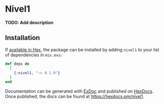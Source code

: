 # Nivel1

**TODO: Add description**

## Installation

If [available in Hex](https://hex.pm/docs/publish), the package can be installed
by adding `nivel1` to your list of dependencies in `mix.exs`:

```elixir
def deps do
  [
    {:nivel1, "~> 0.1.0"}
  ]
end
```

Documentation can be generated with [ExDoc](https://github.com/elixir-lang/ex_doc)
and published on [HexDocs](https://hexdocs.pm). Once published, the docs can
be found at <https://hexdocs.pm/nivel1>.

